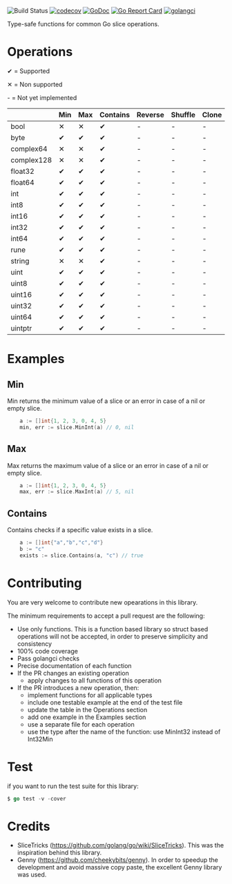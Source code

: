 ![Build Status](https://github.com/psampaz/slice/workflows/build/badge.svg)
[![codecov](https://codecov.io/gh/psampaz/slice/branch/master/graph/badge.svg)](https://codecov.io/gh/psampaz/slice)
[![GoDoc](https://godoc.org/github.com/psampaz/slice?status.svg)](https://godoc.org/github.com/psampaz/slice)
[![Go Report Card](https://goreportcard.com/badge/github.com/psampaz/slice)](https://goreportcard.com/report/github.com/psampaz/slice)
[![golangci](https://golangci.com/badges/github.com/psampaz/slice.svg)](https://golangci.com/r/github.com/psampaz/slice)

Type-safe functions for common Go slice operations.


# Operations 

✔ = Supported 

✕ = Non supported 

\- = Not yet implemented

|            | Min | Max | Contains | Reverse | Shuffle | Clone | Deduplicate | Insert | Delete |
| ---------- | --- | --- | -------- | ------- | ------- | ----- | ----------- | ------ | ------ |
| bool       | ✕   | ✕   | ✔        | -       | -       | -     | -           | -      | -      |
| byte       | ✔   | ✔   | ✔        | -       | -       | -     | -           | -      | -      |
| complex64  | ✕   | ✕   | ✔        | -       | -       | -     | -           | -      | -      |
| complex128 | ✕   | ✕   | ✔        | -       | -       | -     | -           | -      | -      |
| float32    | ✔   | ✔   | ✔        | -       | -       | -     | -           | -      | -      |
| float64    | ✔   | ✔   | ✔        | -       | -       | -     | -           | -      | -      |
| int        | ✔   | ✔   | ✔        | -       | -       | -     | -           | -      | -      |
| int8       | ✔   | ✔   | ✔        | -       | -       | -     | -           | -      | -      |
| int16      | ✔   | ✔   | ✔        | -       | -       | -     | -           | -      | -      |
| int32      | ✔   | ✔   | ✔        | -       | -       | -     | -           | -      | -      |
| int64      | ✔   | ✔   | ✔        | -       | -       | -     | -           | -      | -      |
| rune       | ✔   | ✔   | ✔        | -       | -       | -     | -           | -      | -      |
| string     | ✕   | ✕   | ✔        | -       | -       | -     | -           | -      | -      |
| uint       | ✔   | ✔   | ✔        | -       | -       | -     | -           | -      | -      |
| uint8      | ✔   | ✔   | ✔        | -       | -       | -     | -           | -      | -      |
| uint16     | ✔   | ✔   | ✔        | -       | -       | -     | -           | -      | -      |
| uint32     | ✔   | ✔   | ✔        | -       | -       | -     | -           | -      | -      |
| uint64     | ✔   | ✔   | ✔        | -       | -       | -     | -           | -      | -      |
| uintptr    | ✔   | ✔   | ✔        | -       | -       | -     | -           | -      | -      |

# Examples

## Min

Min returns the minimum value of a slice or an error in case of a nil or empty slice.
```go
    a := []int{1, 2, 3, 0, 4, 5}
    min, err := slice.MinInt(a) // 0, nil
```
## Max

Max returns the maximum value of a slice or an error in case of a nil or empty slice.
```go
    a := []int{1, 2, 3, 0, 4, 5}
    max, err := slice.MaxInt(a) // 5, nil
```

## Contains

Contains checks if a specific value exists in a slice.
```go
    a := []int{"a","b","c","d"}
    b := "c"
    exists := slice.Contains(a, "c") // true
```

# Contributing

You are very welcome to contribute new opearations in this library.

The minimum requirements to accept a pull request are the following:

- Use only functions. This is a function based library so struct based operations will not be accepted, in order to preserve simplicity and consistency 
- 100% code coverage
- Pass golangci checks
- Precise documentation of each function
- If the PR changes an existing operation
    - apply changes to all functions of this operation
- If the PR introduces a new operation, then:
    - implement functions for all applicable types
    - include one testable example at the end of the test file
    - update the table in the Operations section
    - add one example in the Examples section
    - use a separate file for each operation
    - use the type after the name of the function: use MinInt32  instead of Int32Min

# Test

if you want to run the test suite for this library:

```go
$ go test -v -cover
```

# Credits

- SliceTricks (https://github.com/golang/go/wiki/SliceTricks). This was the inspiration behind this library.
- Genny (https://github.com/cheekybits/genny). In order to speedup the development and avoid massive copy paste, the excellent Genny library was used.
